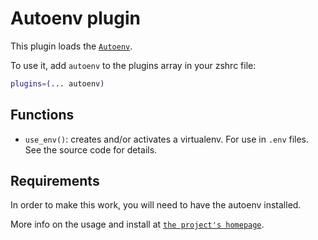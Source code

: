 # Autoenv plugin

This plugin loads the [`Autoenv`](https://github.com/inishchith/autoenv).

To use it, add `autoenv` to the plugins array in your zshrc file:

```zsh
plugins=(... autoenv)
```

## Functions

-   `use_env()`: creates and/or activates a virtualenv. For use in `.env` files.
    See the source code for details.

## Requirements

In order to make this work, you will need to have the autoenv installed.

More info on the usage and install at
[`the project's homepage`](https://github.com/inishchith/autoenv).
